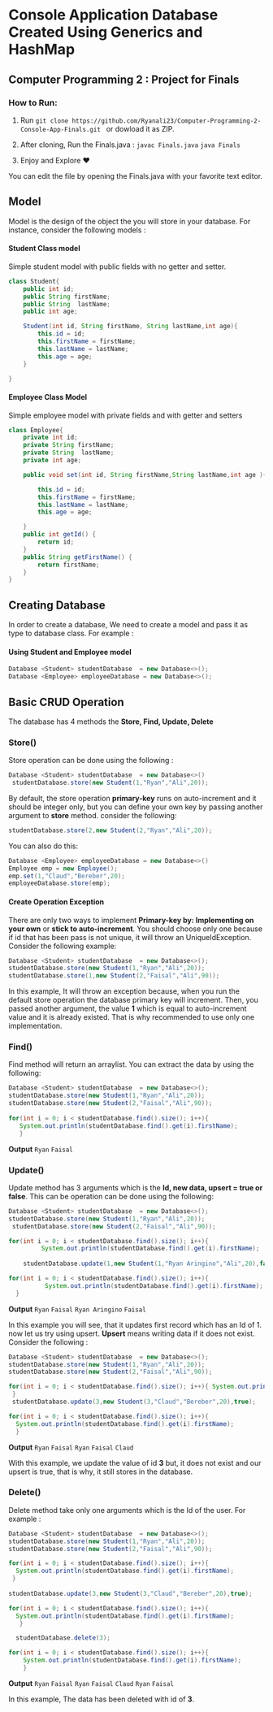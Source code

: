 # Console Application Database  Created Using Generics and HashMap
## Computer Programming 2 : Project for Finals

### How to Run:
1. Run `git clone https://github.com/Ryanali23/Computer-Programming-2-Console-App-Finals.git ` or dowload it as ZIP.
2. After cloning, Run the Finals.java :
`javac Finals.java`
`java Finals`

3. Enjoy and Explore :heart:

You can edit the file by opening the Finals.java with your favorite text editor.

## Model
Model is the design of the object the you will store in your database. For instance, consider  the following models : 
#### Student Class model
Simple student model with public fields with no getter and setter.
```java
class Student{
    public int id; 
    public String firstName; 
    public String  lastName; 
    public int age; 

    Student(int id, String firstName, String lastName,int age){
        this.id = id;
        this.firstName = firstName;
        this.lastName = lastName;
        this.age = age;
    }

}
```
#### Employee Class Model
Simple employee model with private fields and with getter and setters
```java
class Employee{
    private int id; 
    private String firstName; 
    private String  lastName; 
    private int age; 

    public void set(int id, String firstName,String lastName,int age ){

        this.id = id;
        this.firstName = firstName;
        this.lastName = lastName;
        this.age = age;

    }
    public int getId() {
        return id;
    }
    public String getFirstName() {
        return firstName;
    }
}
```
## Creating Database 
In order to create a database, We need to create a model and pass it as type to database class. For example :

#### Using Student and Employee  model
```java
Database <Student> studentDatabase  = new Database<>();
Database <Employee> employeeDatabase = new Database<>();
```
## Basic CRUD Operation

The database has  4 methods the **Store, Find, Update, Delete**

### Store()

Store operation can be done using the following : 

```java
Database <Student> studentDatabase  = new Database<>()
 studentDatabase.store(new Student(1,"Ryan","Ali",20));
```
By default,  the store operation **primary-key**  runs on auto-increment and it should be integer only, but you can define your own key by passing another argument to **store** method. consider the following: 
```java
studentDatabase.store(2,new Student(2,"Ryan","Ali",20));
```
You can also do this: 
```java
Database <Employee> employeeDatabase = new Database<>()
Employee emp = new Employee();
emp.set(1,"Claud","Bereber",20);
employeeDatabase.store(emp);
```
#### Create Operation Exception
There are only two ways  to implement **Primary-key  by:  Implementing on your own** or **stick to auto-increment**. You should choose only one because if id that  has been pass is not unique, it will throw an UniqueIdException. Consider the following example: 

```java
Database <Student> studentDatabase  = new Database<>();
studentDatabase.store(new Student(1,"Ryan","Ali",20));
studentDatabase.store(1,new Student(2,"Faisal","Ali",90));
```
In this example, It will throw an exception because, when you run the default store operation the database primary key will increment. Then, you passed another  argument, the value **1** which is equal to auto-increment value and it is already existed. That is why recommended to use only one implementation.

### Find()
Find method will return an arraylist. You can extract the data by using the following:
```java
Database <Student> studentDatabase  = new Database<>();
studentDatabase.store(new Student(1,"Ryan","Ali",20));
studentDatabase.store(new Student(2,"Faisal","Ali",90));
        
for(int i = 0; i < studentDatabase.find().size(); i++){
   System.out.println(studentDatabase.find().get(i).firstName);
   }
```
**Output**
`Ryan`
`Faisal`

### Update()
Update method has 3 arguments  which is the **Id, new data, upsert = true or false**. This can be operation can be done using the following: 
```java
Database <Student> studentDatabase  = new Database<>();
studentDatabase.store(new Student(1,"Ryan","Ali",20));
 studentDatabase.store(new Student(2,"Faisal","Ali",90));

for(int i = 0; i < studentDatabase.find().size(); i++){
         System.out.println(studentDatabase.find().get(i).firstName);
     
    studentDatabase.update(1,new Student(1,"Ryan Aringino","Ali",20),false);

for(int i = 0; i < studentDatabase.find().size(); i++){
          System.out.println(studentDatabase.find().get(i).firstName);
  }
```
**Output**
`Ryan`
`Faisal`
`Ryan Aringino`
`Faisal`

In this example you will see, that it updates first record which has an Id of 1. now let us try using upsert. **Upsert** means writing data if it does not exist. Consider the following : 
```java
Database <Student> studentDatabase  = new Database<>();
studentDatabase.store(new Student(1,"Ryan","Ali",20));
studentDatabase.store(new Student(2,"Faisal","Ali",90));

for(int i = 0; i < studentDatabase.find().size(); i++){ System.out.println(studentDatabase.find().get(i).firstName);
 }
 studentDatabase.update(3,new Student(3,"Claud","Bereber",20),true);

for(int i = 0; i < studentDatabase.find().size(); i++){
  System.out.println(studentDatabase.find().get(i).firstName);
  }
```
**Output**
`Ryan`
`Faisal`
`Ryan`
`Faisal`
`Claud`

With this example, we update the value of id **3** but, it does not exist and our upsert is true, that is why, it still stores in the database.

### Delete()
Delete method take only one arguments which is the Id of the user. For example : 
```java
Database <Student> studentDatabase  = new Database<>(); 
studentDatabase.store(new Student(1,"Ryan","Ali",20));
studentDatabase.store(new Student(2,"Faisal","Ali",90));

for(int i = 0; i < studentDatabase.find().size(); i++){
  System.out.println(studentDatabase.find().get(i).firstName);
 }
 
studentDatabase.update(3,new Student(3,"Claud","Bereber",20),true);

for(int i = 0; i < studentDatabase.find().size(); i++){
  System.out.println(studentDatabase.find().get(i).firstName);
   }

  studentDatabase.delete(3);

for(int i = 0; i < studentDatabase.find().size(); i++){
    System.out.println(studentDatabase.find().get(i).firstName);
    }
```
**Output**
`Ryan`
`Faisal`
`Ryan`
`Faisal`
`Claud`
`Ryan`
`Faisal`

In this example, The data has been deleted with id of **3**.


